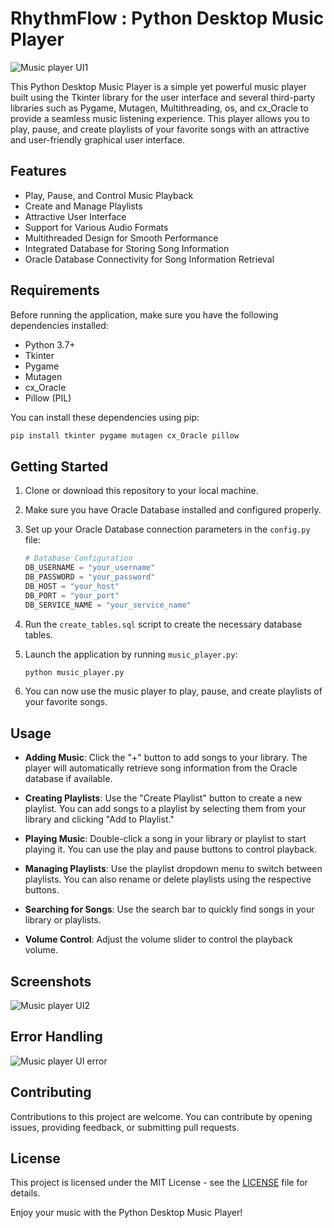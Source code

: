 # RhythmFlow : Python Desktop Music Player

![Music player UI1](https://github.com/mohit-thakur09/RhythmFlow/assets/82665617/5191f77f-592b-4f65-9d43-e25a1995d54e)


This Python Desktop Music Player is a simple yet powerful music player built using the Tkinter library for the user interface and several third-party libraries such as Pygame, Mutagen, Multithreading, os, and cx_Oracle to provide a seamless music listening experience. This player allows you to play, pause, and create playlists of your favorite songs with an attractive and user-friendly graphical user interface.

## Features

- Play, Pause, and Control Music Playback
- Create and Manage Playlists
- Attractive User Interface
- Support for Various Audio Formats
- Multithreaded Design for Smooth Performance
- Integrated Database for Storing Song Information
- Oracle Database Connectivity for Song Information Retrieval

## Requirements

Before running the application, make sure you have the following dependencies installed:

- Python 3.7+
- Tkinter
- Pygame
- Mutagen
- cx_Oracle
- Pillow (PIL)

You can install these dependencies using pip:

```bash
pip install tkinter pygame mutagen cx_Oracle pillow
```

## Getting Started

1. Clone or download this repository to your local machine.

2. Make sure you have Oracle Database installed and configured properly.

3. Set up your Oracle Database connection parameters in the `config.py` file:

   ```python
   # Database Configuration
   DB_USERNAME = "your_username"
   DB_PASSWORD = "your_password"
   DB_HOST = "your_host"
   DB_PORT = "your_port"
   DB_SERVICE_NAME = "your_service_name"
   ```

4. Run the `create_tables.sql` script to create the necessary database tables.

5. Launch the application by running `music_player.py`:

   ```bash
   python music_player.py
   ```

6. You can now use the music player to play, pause, and create playlists of your favorite songs.

## Usage

- **Adding Music**: Click the "+" button to add songs to your library. The player will automatically retrieve song information from the Oracle database if available.

- **Creating Playlists**: Use the "Create Playlist" button to create a new playlist. You can add songs to a playlist by selecting them from your library and clicking "Add to Playlist."

- **Playing Music**: Double-click a song in your library or playlist to start playing it. You can use the play and pause buttons to control playback.

- **Managing Playlists**: Use the playlist dropdown menu to switch between playlists. You can also rename or delete playlists using the respective buttons.

- **Searching for Songs**: Use the search bar to quickly find songs in your library or playlists.

- **Volume Control**: Adjust the volume slider to control the playback volume.

## Screenshots

![Music player UI2](https://github.com/mohit-thakur09/RhythmFlow/assets/82665617/c0202a55-32e8-4334-9863-aa716253df17)

## Error Handling

![Music player UI error](https://github.com/mohit-thakur09/RhythmFlow/assets/82665617/b9bd842c-770b-4cbf-85ad-3ed6d9f0b603)



## Contributing

Contributions to this project are welcome. You can contribute by opening issues, providing feedback, or submitting pull requests.

## License

This project is licensed under the MIT License - see the [LICENSE](LICENSE) file for details.

Enjoy your music with the Python Desktop Music Player!
